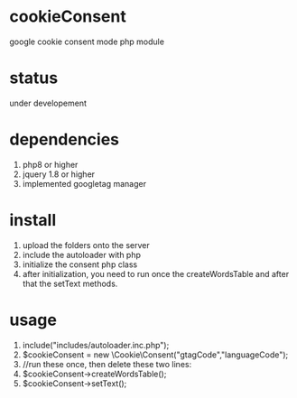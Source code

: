 # cookieConsent
google cookie consent mode php module

# status
under developement

# dependencies
1. php8 or higher
2. jquery 1.8 or higher
3. implemented googletag manager
# install
1. upload the folders onto the server
2. include the autoloader with php
3. initialize the consent php class
4. after initialization, you need to run
once the createWordsTable and after that the setText methods.
# usage
1. include("includes/autoloader.inc.php");
2. $cookieConsent = new \Cookie\Consent("gtagCode","languageCode");
3. //run these once, then delete these two lines:
4. $cookieConsent->createWordsTable();
5. $cookieConsent->setText();

